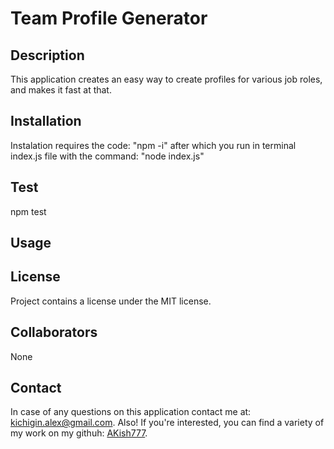 # Team Profile Generator

## Description
  This application creates an easy way to create profiles for various job roles, and makes it fast at that. 

## Installation
  Instalation requires the code: "npm -i" after which you run in terminal index.js file with the command: "node index.js"

## Test
  npm test

## Usage
  
  
## License
Project contains a license under the MIT license.

## Collaborators
  None

## Contact
  In case of any questions on this application contact me at: kichigin.alex@gmail.com.
  Also! If you're interested, you can find a variety of my work on my githuh: [AKish777](https://github.com/AKish777/).
  